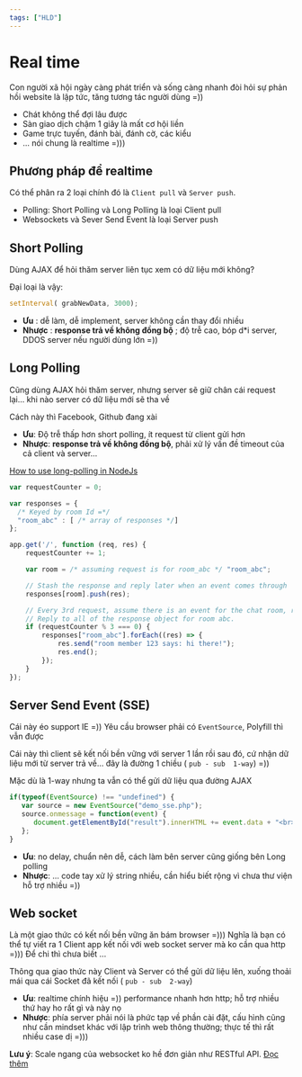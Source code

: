 ```yaml
---
tags: ["HLD"]
---
```



# Real time

Con người xã hội ngày càng phát triển và sống càng nhanh đòi hỏi sự phản hồi website là lập tức, tăng tương tác người dùng =)) 
- Chát không thể đợi lâu được
- Sàn giao dịch chậm 1 giây là mất cơ hội liền 
- Game trực tuyến, đánh bài, đánh cờ, các kiểu 
- ... nói chung là realtime =))) 

<TagLinks />

## Phương pháp để realtime 

Có thể phân ra 2 loại chính đó là `Client pull` và `Server push`.  
- Polling: Short Polling và Long Polling là loại Client pull
- Websockets và Sever Send Event là loại Server push 

## Short Polling 
Dùng AJAX để hỏi thăm server liên tục xem có dữ liệu mới không? 

Đại loại là vậy: 

```javascript
setInterval( grabNewData, 3000); 
```

- **Ưu** : dễ làm, dễ implement, server không cần thay đổi nhiều
- **Nhược** : **response trả về không đồng bộ** ; độ trễ cao, bóp d*i server, DDOS server nếu người dùng lớn =)) 

## Long Polling 
Cũng dùng AJAX hỏi thăm server, nhưng server sẽ giữ chân cái request lại... khi nào server có dữ liệu mới sẽ tha về

Cách này thì Facebook, Github đang xài 

- **Ưu**: Độ trễ thấp hơn short polling, ít request từ client gửi hơn 
- **Nhược**: **response trả về không đồng bộ**, phải xử lý vấn đề timeout của cả client và server...
 
[How to use long-polling in NodeJs](https://stackoverflow.com/questions/45853418/how-to-use-long-polling-in-native-javascript-and-node-js)

```js
var requestCounter = 0;

var responses = {
  /* Keyed by room Id =*/
  "room_abc" : [ /* array of responses */]
};

app.get('/', function (req, res) {
    requestCounter += 1;

    var room = /* assuming request is for room_abc */ "room_abc";

    // Stash the response and reply later when an event comes through
    responses[room].push(res);

    // Every 3rd request, assume there is an event for the chat room, room_abc.
    // Reply to all of the response object for room abc.
    if (requestCounter % 3 === 0) {
        responses["room_abc"].forEach((res) => {
            res.send("room member 123 says: hi there!");
            res.end();
        });
    }
});
```

## Server Send Event (SSE)
Cái này éo support IE =)) Yêu cầu browser phải có `EventSource`, Polyfill thì vẫn được 

Cái này thì client sẽ kết nối bền vững với server 1 lần rồi sau đó, cứ nhận dữ liệu mới từ server trả về... đây là đường 1 chiều ( `pub - sub  1-way`)  =)) 

Mặc dù là 1-way nhưng ta vẫn có thể gửi dữ liệu qua đường AJAX 

```javascript 
if(typeof(EventSource) !== "undefined") {
   var source = new EventSource("demo_sse.php");
   source.onmessage = function(event) {
      document.getElementById("result").innerHTML += event.data + "<br>";
   };
}
```

- **Ưu**: no delay, chuẩn nên dễ, cách làm bên server cũng giống bên Long polling
- **Nhược**: ... code tay xử lý string nhiều, cần hiểu biết rộng vì chưa thư viện hỗ trợ nhiều =)) 

## Web socket
Là một giao thức có kết nối bền vững ăn bám browser =))) Nghĩa là bạn có thể tự viết ra 1 Client app kết nối với web socket server mà ko cần qua http =))) Để chi thì chưa biết ... 

Thông qua giao thức này Client và Server có thể gửi dữ liệu lên, xuống thoải mái qua cái Socket đã kết nối ( `pub - sub  2-way`) 

- **Ưu**: realtime chính hiệu =)) performance nhanh hơn http; hỗ trợ nhiều thứ hay ho rất gì và này nọ
- **Nhược**: phía server phải nói là phức tạp về phần cài đặt, cấu hình cũng như cần mindset khác với lập trình web thông thường; thực tế thì rất nhiều case dị =))) 

**Lưu ý**:
Scale ngang của websocket ko hề đơn giản như RESTful API. [Đọc thêm](https://tsh.io/blog/how-to-scale-websocket/)


 

 






